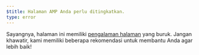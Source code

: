 ```yaml
---
$title: Halaman AMP Anda perlu ditingkatkan.
type: error
---
```


Sayangnya, halaman ini memiliki [pengalaman halaman](https://developers.google.com/search/docs/guides/page-experience?hl=id) yang buruk. Jangan khawatir, kami memiliki beberapa rekomendasi untuk membantu Anda agar lebih baik!
